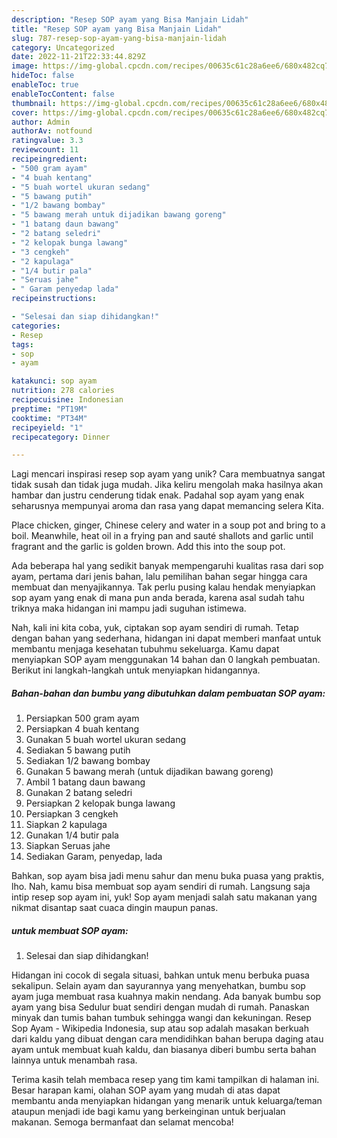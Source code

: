 ```yaml
---
description: "Resep SOP ayam yang Bisa Manjain Lidah"
title: "Resep SOP ayam yang Bisa Manjain Lidah"
slug: 787-resep-sop-ayam-yang-bisa-manjain-lidah
category: Uncategorized
date: 2022-11-21T22:33:44.829Z
image: https://img-global.cpcdn.com/recipes/00635c61c28a6ee6/680x482cq70/sop-ayam-foto-resep-utama.jpg
hideToc: false
enableToc: true
enableTocContent: false
thumbnail: https://img-global.cpcdn.com/recipes/00635c61c28a6ee6/680x482cq70/sop-ayam-foto-resep-utama.jpg
cover: https://img-global.cpcdn.com/recipes/00635c61c28a6ee6/680x482cq70/sop-ayam-foto-resep-utama.jpg
author: Admin
authorAv: notfound
ratingvalue: 3.3
reviewcount: 11
recipeingredient:
- "500 gram ayam"
- "4 buah kentang"
- "5 buah wortel ukuran sedang"
- "5 bawang putih"
- "1/2 bawang bombay"
- "5 bawang merah untuk dijadikan bawang goreng"
- "1 batang daun bawang"
- "2 batang seledri"
- "2 kelopak bunga lawang"
- "3 cengkeh"
- "2 kapulaga"
- "1/4 butir pala"
- "Seruas jahe"
- " Garam penyedap lada"
recipeinstructions:

- "Selesai dan siap dihidangkan!"
categories:
- Resep
tags:
- sop
- ayam

katakunci: sop ayam 
nutrition: 278 calories
recipecuisine: Indonesian
preptime: "PT19M"
cooktime: "PT34M"
recipeyield: "1"
recipecategory: Dinner

---
```





Lagi mencari inspirasi resep sop ayam yang unik? Cara membuatnya sangat tidak susah dan tidak juga mudah. Jika keliru mengolah maka hasilnya akan hambar dan justru cenderung tidak enak. Padahal sop ayam yang enak seharusnya mempunyai aroma dan rasa yang dapat memancing selera Kita.





Place chicken, ginger, Chinese celery and water in a soup pot and bring to a boil. Meanwhile, heat oil in a frying pan and sauté shallots and garlic until fragrant and the garlic is golden brown. Add this into the soup pot.

Ada beberapa hal yang sedikit banyak mempengaruhi kualitas rasa dari sop ayam, pertama dari jenis bahan, lalu pemilihan bahan segar hingga cara membuat dan menyajikannya. Tak perlu pusing kalau hendak menyiapkan sop ayam yang enak di mana pun anda berada, karena asal sudah tahu triknya maka hidangan ini mampu jadi suguhan istimewa.






Nah, kali ini kita coba, yuk, ciptakan sop ayam sendiri di rumah. Tetap dengan bahan yang sederhana, hidangan ini dapat memberi manfaat untuk membantu menjaga kesehatan tubuhmu sekeluarga. Kamu dapat menyiapkan SOP ayam menggunakan 14 bahan dan 0 langkah pembuatan. Berikut ini langkah-langkah untuk menyiapkan hidangannya.

<!--inarticleads1-->

##### Bahan-bahan dan bumbu yang dibutuhkan dalam pembuatan SOP ayam:

1. Persiapkan 500 gram ayam
1. Persiapkan 4 buah kentang
1. Gunakan 5 buah wortel ukuran sedang
1. Sediakan 5 bawang putih
1. Sediakan 1/2 bawang bombay
1. Gunakan 5 bawang merah (untuk dijadikan bawang goreng)
1. Ambil 1 batang daun bawang
1. Gunakan 2 batang seledri
1. Persiapkan 2 kelopak bunga lawang
1. Persiapkan 3 cengkeh
1. Siapkan 2 kapulaga
1. Gunakan 1/4 butir pala
1. Siapkan Seruas jahe
1. Sediakan  Garam, penyedap, lada


Bahkan, sop ayam bisa jadi menu sahur dan menu buka puasa yang praktis, lho. Nah, kamu bisa membuat sop ayam sendiri di rumah. Langsung saja intip resep sop ayam ini, yuk! Sop ayam menjadi salah satu makanan yang nikmat disantap saat cuaca dingin maupun panas. 

<!--inarticleads2-->

#####  untuk membuat SOP ayam:


1. Selesai dan siap dihidangkan!

Hidangan ini cocok di segala situasi, bahkan untuk menu berbuka puasa sekalipun. Selain ayam dan sayurannya yang menyehatkan, bumbu sop ayam juga membuat rasa kuahnya makin nendang. Ada banyak bumbu sop ayam yang bisa Sedulur buat sendiri dengan mudah di rumah. Panaskan minyak dan tumis bahan tumbuk sehingga wangi dan kekuningan. Resep Sop Ayam - Wikipedia Indonesia, sup atau sop adalah masakan berkuah dari kaldu yang dibuat dengan cara mendidihkan bahan berupa daging atau ayam untuk membuat kuah kaldu, dan biasanya diberi bumbu serta bahan lainnya untuk menambah rasa. 

Terima kasih telah membaca resep yang tim kami tampilkan di halaman ini. Besar harapan kami, olahan SOP ayam yang mudah di atas dapat membantu anda menyiapkan hidangan yang menarik untuk keluarga/teman ataupun menjadi ide bagi kamu yang berkeinginan untuk berjualan makanan. Semoga bermanfaat dan selamat mencoba!
